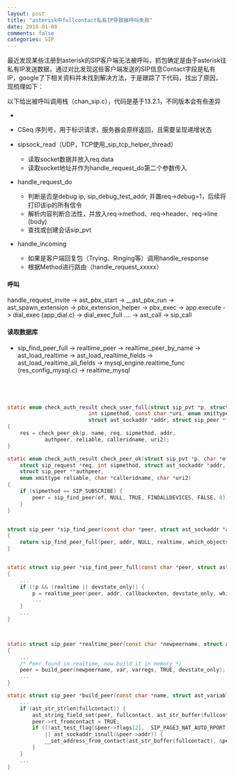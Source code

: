 ```yaml
---
layout: post
title: "asterisk中fullcontact私有IP导致被呼叫失败"
date: 2018-01-08
comments: false
categories: SIP
---
```


最近发现某些注册到asterisk的SIP客户端无法被呼叫，抓包确定是由于asterisk往私有IP发送数据，通过对比发现这些客户端发送的SIP信息Contact字段是私有IP，google了下相关资料并未找到解决方法，于是跟踪了下代码，找出了原因，现梳理如下：

以下给出被呼叫调用栈（chan_sip.c），代码是基于13.2.1，不同版本会有些差异

* 
* CSeq 序列号，用于标识请求，服务器会原样返回，且需要呈现递增状态


* sipsock_read（UDP，TCP使用_sip_tcp_helper_thread）
    * 读取socket数据并放入req.data
    * 读取socket地址并作为handle_request_do第二个参数传入
* handle_request_do
    * 判断是否是debug ip, sip_debug_test_addr, 并置req->debug=1，后续将打印该ip的所有信令
    * 解析内容判断合法性，并放入req->method、req->header、req->line (body)
    * 查找或创建会话sip_pvt
* handle_incoming
    * 如果是客户端回复包（Trying、Ringing等）调用handle_response
    * 根据Method进行路由（handle_request_xxxxx）


#### 呼叫

handle_request_invite -> ast_pbx_start -> __ast_pbx_run -> ast_spawn_extension -> pbx_extension_helper -> pbx_exec -> app.execute -> dial_exec (app_dial.c)  -> dial_exec_full .... -> ast_call -> sip_call


#### 读取数据库

* sip_find_peer_full -> realtime_peer -> realtime_peer_by_name -> ast_load_realtime -> ast_load_realtime_fields -> ast_load_realtime_all_fields -> mysql_engine.realtime_func (res_config_mysql.c) -> realtime_mysql

```c




static enum check_auth_result check_user_full(struct sip_pvt *p, struct sip_request *req,
                          int sipmethod, const char *uri, enum xmittype reliable,
                          struct ast_sockaddr *addr, struct sip_peer **authpeer)
{
    res = check_peer_ok(p, name, req, sipmethod, addr,
            authpeer, reliable, calleridname, uri2);
}

static enum check_auth_result check_peer_ok(struct sip_pvt *p, char *of,
    struct sip_request *req, int sipmethod, struct ast_sockaddr *addr,
    struct sip_peer **authpeer,
    enum xmittype reliable, char *calleridname, char *uri2)
{
    if (sipmethod == SIP_SUBSCRIBE) {
        peer = sip_find_peer(of, NULL, TRUE, FINDALLDEVICES, FALSE, 0);
    }
}


struct sip_peer *sip_find_peer(const char *peer, struct ast_sockaddr *addr, int realtime, int which_objects, int devstate_only, int transport)
{
    return sip_find_peer_full(peer, addr, NULL, realtime, which_objects, devstate_only, transport);
}


static struct sip_peer *sip_find_peer_full(const char *peer, struct ast_sockaddr *addr, char *callbackexten, int realtime, int which_objects, int devstate_only, int transport)
{
    ...
    if (!p && (realtime || devstate_only)) {
        p = realtime_peer(peer, addr, callbackexten, devstate_only, which_objects);
        ...
    }
    ...
}



static struct sip_peer *realtime_peer(const char *newpeername, struct ast_sockaddr *addr, char *callbackexten, int devstate_only, int which_objects)
{
    ...
    /* Peer found in realtime, now build it in memory */
    peer = build_peer(newpeername, var, varregs, TRUE, devstate_only);
    ...
}

static struct sip_peer *build_peer(const char *name, struct ast_variable *v, struct ast_variable *alt, int realtime, int devstate_only) {
    ...
    if (ast_str_strlen(fullcontact)) {
        ast_string_field_set(peer, fullcontact, ast_str_buffer(fullcontact));
        peer->rt_fromcontact = TRUE;
        if ((!ast_test_flag(&peer->flags[2],  SIP_PAGE3_NAT_AUTO_RPORT) && !ast_test_flag(&peer->flags[0], SIP_NAT_FORCE_RPORT))
            || ast_sockaddr_isnull(&peer->addr)) {
            __set_address_from_contact(ast_str_buffer(fullcontact), &peer->addr, 0);
        }
    }
    ...
}
```